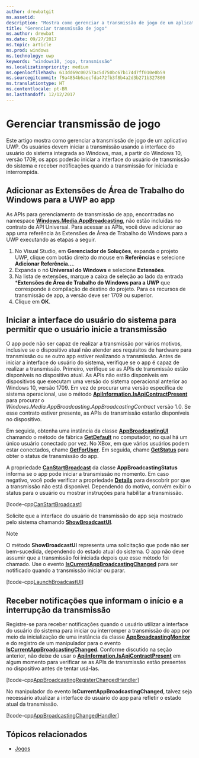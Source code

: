 ```yaml
---
author: drewbatgit
ms.assetid: 
description: "Mostra como gerenciar a transmissão de jogo de um aplicativo UWP."
title: "Gerenciar transmissão de jogo"
ms.author: drewbat
ms.date: 09/27/2017
ms.topic: article
ms.prod: windows
ms.technology: uwp
keywords: "windows10, jogo, transmissão"
ms.localizationpriority: medium
ms.openlocfilehash: 613dd69c00257ac5d750bc67b174d7ff010e0b59
ms.sourcegitcommit: f9a4854b6aecfda472fb3f8b4a2d3b271b327800
ms.translationtype: HT
ms.contentlocale: pt-BR
ms.lasthandoff: 12/12/2017
---
```

# <a name="manage-game-broadcasting"></a>Gerenciar transmissão de jogo
Este artigo mostra como gerenciar a transmissão de jogo de um aplicativo UWP. Os usuários devem iniciar a transmissão usando a interface do usuário do sistema integrada ao Windows, mas, a partir do Windows 10, versão 1709, os apps poderão iniciar a interface do usuário de transmissão do sistema e receber notificações quando a transmissão for iniciada e interrompida.

## <a name="add-the-windows-desktop-extensions-for-the-uwp-to-your-app"></a>Adicionar as Extensões de Área de Trabalho do Windows para a UWP ao app
As APIs para gerenciamento de transmissão de app, encontradas no namespace **[Windows.Media.AppBroadcasting](https://docs.microsoft.com/uwp/api/windows.media.appbroadcasting)**, não estão incluídas no contrato de API Universal. Para acessar as APIs, você deve adicionar ao app uma referência às Extensões de Área de Trabalho do Windows para a UWP executando as etapas a seguir.

1. No Visual Studio, em **Gerenciador de Soluções**, expanda o projeto UWP, clique com botão direito do mouse em **Referências** e selecione **Adicionar Referência...**. 
2. Expanda o nó **Universal do Windows** e selecione **Extensões**.
3. Na lista de extensões, marque a caixa de seleção ao lado da entrada ***Extensões de Área de Trabalho do Windows para a UWP** que corresponde à compilação de destino do projeto. Para os recursos de transmissão de app, a versão deve ser 1709 ou superior.
4. Clique em **OK**.

## <a name="launch-the-system-ui-to-allow-the-user-to-initiate-broadcasting"></a>Iniciar a interface do usuário do sistema para permitir que o usuário inicie a transmissão
O app pode não ser capaz de realizar a transmissão por vários motivos, inclusive se o dispositivo atual não atender aos requisitos de hardware para transmissão ou se outro app estiver realizando a transmissão. Antes de iniciar a interface do usuário do sistema, verifique se o app é capaz de realizar a transmissão. Primeiro, verifique se as APIs de transmissão estão disponíveis no dispositivo atual. As APIs não estão disponíveis em dispositivos que executam uma versão do sistema operacional anterior ao Windows 10, versão 1709. Em vez de procurar uma versão específica de sistema operacional, use o método **[ApiInformation.IsApiContractPresent](https://docs.microsoft.com/uwp/api/windows.foundation.metadata.apiinformation#Windows_Foundation_Metadata_ApiInformation_IsApiContractPresent_System_String_System_UInt16_System_UInt16_)** para procurar o *Windows.Media.AppBroadcasting.AppBroadcastingContract* versão 1.0. Se esse contrato estiver presente, as APIs de transmissão estarão disponíveis no dispositivo.

Em seguida, obtenha uma instância da classe **[AppBroadcastingUI](https://docs.microsoft.com/uwp/api/windows.media.appbroadcasting.appbroadcastingui)** chamando o método de fábrica **[GetDefault](https://docs.microsoft.com/uwp/api/windows.media.appbroadcasting.appbroadcastingui#Windows_Media_AppBroadcasting_AppBroadcastingUI_GetDefault)** no computador, no qual há um único usuário conectado por vez. No XBox, em que vários usuários podem estar conectados, chame **[GetForUser](https://docs.microsoft.com/uwp/api/windows.media.appbroadcasting.appbroadcastingui#Windows_Media_AppBroadcasting_AppBroadcastingUI_GetForUser_Windows_System_User_)**. Em seguida, chame **[GetStatus](https://docs.microsoft.com/uwp/api/windows.media.appbroadcasting.appbroadcastingui#Windows_Media_AppBroadcasting_AppBroadcastingUI_GetStatus)** para obter o status de transmissão do app.

A propriedade **[CanStartBroadcast](https://docs.microsoft.com/uwp/api/windows.media.appbroadcasting.appbroadcastingstatus#Windows_Media_AppBroadcasting_AppBroadcastingStatus_CanStartBroadcast)** da classe **AppBroadcastingStatus** informa se o app pode iniciar a transmissão no momento. Em caso negativo, você pode verificar a propriedade **[Details](https://docs.microsoft.com/uwp/api/windows.media.appbroadcasting.appbroadcastingstatus#Windows_Media_AppBroadcasting_AppBroadcastingStatus_Details)** para descobrir por que a transmissão não está disponível. Dependendo do motivo, convém exibir o status para o usuário ou mostrar instruções para habilitar a transmissão.

[!code-cpp[CanStartBroadcast](./code/AppBroadcast/cpp/AppBroadcastExampleApp/App.cpp#SnippetCanStartBroadcast)]

Solicite que a interface do usuário de transmissão do app seja mostrado pelo sistema chamando **[ShowBroadcastUI](https://docs.microsoft.com/uwp/api/windows.media.appbroadcasting.appbroadcastingui#Windows_Media_AppBroadcasting_AppBroadcastingUI_ShowBroadcastUI)**.

> [!NOTE] 
> O método **ShowBroadcastUI** representa uma solicitação que pode não ser bem-sucedida, dependendo do estado atual do sistema. O app não deve assumir que a transmissão foi iniciada depois que esse método foi chamado. Use o evento **[IsCurrentAppBroadcastingChanged](https://docs.microsoft.com/uwp/api/windows.media.appbroadcasting.appbroadcastingmonitor#Windows_Media_AppBroadcasting_AppBroadcastingMonitor_IsCurrentAppBroadcastingChanged)** para ser notificado quando a transmissão iniciar ou parar.

[!code-cpp[LaunchBroadcastUI](./code/AppBroadcast/cpp/AppBroadcastExampleApp/App.cpp#SnippetLaunchBroadcastUI)]

## <a name="receive-notifications-when-broadcasting-starts-and-stops"></a>Receber notificações que informam o início e a interrupção da transmissão
Registre-se para receber notificações quando o usuário utilizar a interface do usuário do sistema para iniciar ou interromper a transmissão do app por meio da inicialização de uma instância da classe **[AppBroadcastingMonitor](https://docs.microsoft.com/uwp/api/windows.media.appbroadcasting.appbroadcastingmonitor)** e do registro de um manipulador para o evento **[IsCurrentAppBroadcastingChanged](https://docs.microsoft.com/uwp/api/windows.media.appbroadcasting.appbroadcastingmonitor#Windows_Media_AppBroadcasting_AppBroadcastingMonitor_IsCurrentAppBroadcastingChanged)**. Conforme discutido na seção anterior, não deixe de usar o **[ApiInformation.IsApiContractPresent](https://docs.microsoft.com/uwp/api/windows.foundation.metadata.apiinformation#Windows_Foundation_Metadata_ApiInformation_IsApiContractPresent_System_String_System_UInt16_System_UInt16_)** em algum momento para verificar se as APIs de transmissão estão presentes no dispositivo antes de tentar usá-las. 

[!code-cpp[AppBroadcastingRegisterChangedHandler](./code/AppBroadcast/cpp/AppBroadcastExampleApp/App.cpp#SnippetAppBroadcastingRegisterChangedHandler)]

No manipulador do evento **IsCurrentAppBroadcastingChanged**, talvez seja necessário atualizar a interface do usuário do app para refletir o estado atual da transmissão.

[!code-cpp[AppBroadcastingChangedHandler](./code/AppBroadcast/cpp/AppBroadcastExampleApp/App.cpp#SnippetAppBroadcastingChangedHandler)]

## <a name="related-topics"></a>Tópicos relacionados

* [Jogos](index.md)

 

 




